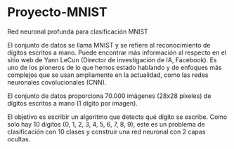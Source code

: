 # Proyecto-MNIST

Red neuronal profunda para clasificación MNIST

El conjunto de datos se llama MNIST y se refiere al reconocimiento de dígitos escritos a mano. Puede encontrar más información al respecto en el sitio web de Yann LeCun (Director de investigación de IA, Facebook). Es uno de los pioneros de lo que hemos estado hablando y de enfoques más complejos que se usan ampliamente en la actualidad, como las redes neuronales covolucionales (CNN).

El conjunto de datos proporciona 70.000 imágenes (28x28 píxeles) de dígitos escritos a mano (1 dígito por imagen).

El objetivo es escribir un algoritmo que detecte qué dígito se escribe. Como solo hay 10 dígitos (0, 1, 2, 3, 4, 5, 6, 7, 8, 9), este es un problema de clasificación con 10 clases y construir una red neuronal con 2 capas ocultas.
